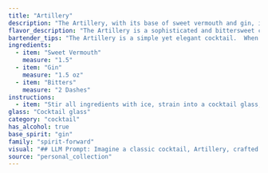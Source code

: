 ```yaml
---
title: "Artillery"
description: "The Artillery, with its base of sweet vermouth and gin, is a member of the classic Martini family. Though its exact origins are murky, it likely emerged in the early 20th century, possibly as a variation on the Martini, with a more pronounced vermouth presence. "
flavor_description: "The Artillery is a sophisticated and bittersweet cocktail. The gin's juniper and citrus notes intertwine with the sweet, herbal complexity of the vermouth, while the bitters add a subtle, warming spice and dryness. The result is a well-balanced, refreshing drink with a pleasant lingering finish that's both elegant and invigorating. "
bartender_tips: "The Artillery is a simple yet elegant cocktail.  When making it, ensure your vermouth is chilled, as this will enhance its flavor.  Use a high-quality gin and a good dash of bitters, like Angostura, for depth.  Stir with ice until well-chilled, then strain into a chilled coupe glass.  Garnish with a lemon twist for a classic touch. "
ingredients:
  - item: "Sweet Vermouth"
    measure: "1.5"
  - item: "Gin"
    measure: "1.5 oz"
  - item: "Bitters"
    measure: "2 Dashes"
instructions:
  - item: "Stir all ingredients with ice, strain into a cocktail glass, and serve."
glass: "Cocktail glass"
category: "cocktail"
has_alcohol: true
base_spirit: "gin"
family: "spirit-forward"
visual: "## LLM Prompt: Imagine a classic cocktail, Artillery, crafted with a blend of sweet vermouth, gin, and bitters. Describe the drink's appearance, focusing on:* **Color:** What shades and hues dominate the drink? Is it transparent, opaque, or somewhere in between? * **Clarity:** Is the drink crystal clear, slightly hazy, or cloudy? * **Texture:** Is the drink smooth and silky, or does it have any noticeable texture?* **Garnish:** What, if any, garnishes are used to enhance the visual appeal of the cocktail? * **Overall impression:** What impression does the appearance of the drink give? Does it seem sophisticated, refreshing, or perhaps even mysterious? Please provide a detailed description of the Artillery cocktail's visual attributes, drawing on your understanding of its ingredients and potential garnishes. "
source: "personal_collection"
---
```


